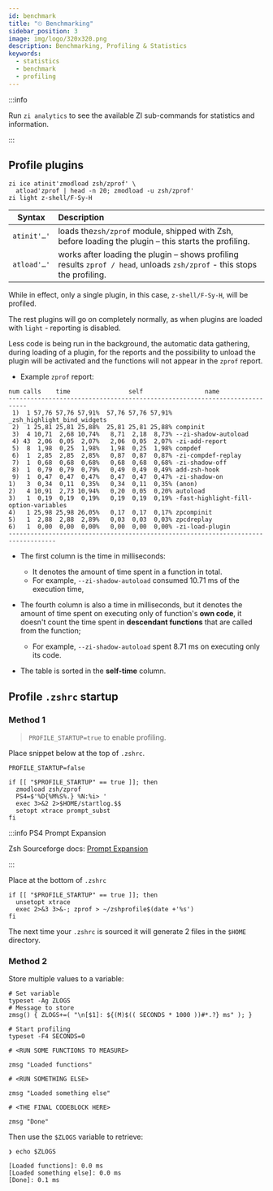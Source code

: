 ```yaml
---
id: benchmark
title: "⏲ Benchmarking"
sidebar_position: 3
image: img/logo/320x320.png
description: Benchmarking, Profiling & Statistics
keywords:
  - statistics
  - benchmark
  - profiling
---
```


<!-- @format -->

:::info

Run `zi analytics` to see the available ZI sub-commands for statistics and information.

:::

## <i class="fa-solid fa-gauge-high"></i> Profile plugins

```shell title="~/.zshrc" showLineNumbers
zi ice atinit'zmodload zsh/zprof' \
  atload'zprof | head -n 20; zmodload -u zsh/zprof'
zi light z-shell/F-Sy-H
```

| Syntax      | Description                                                                                                              |
| ----------- |:------------------------------------------------------------------------------------------------------------------------ |
| `atinit'…'` | loads the`zsh/zprof` module, shipped with Zsh, before loading the plugin – this starts the profiling.                    |
| `atload'…'` | works after loading the plugin – shows profiling results `zprof / head`, unloads `zsh/zprof` - this stops the profiling. |

While in effect, only a single plugin, in this case, `z-shell/F-Sy-H`, will be profiled.

The rest plugins will go on completely normally, as when plugins are loaded with `light` - reporting is disabled.

Less code is being run in the background, the automatic data gathering, during loading of a plugin, for the reports and the possibility to unload the plugin will be activated and the functions will not appear in the `zprof` report.

- Example `zprof` report:

```shell {3} title="zprof" showLineNumbers
num calls    time                self                 name
---------------------------------------------------------------------------
 1)  1 57,76 57,76 57,91%  57,76 57,76 57,91% _zsh_highlight_bind_widgets
 2)  1 25,81 25,81 25,88%  25,81 25,81 25,88% compinit
 3)  4 10,71  2,68 10,74%   8,71  2,18  8,73% --zi-shadow-autoload
 4) 43  2,06  0,05  2,07%   2,06  0,05  2,07% -zi-add-report
 5)  8  1,98  0,25  1,98%   1,98  0,25  1,98% compdef
 6)  1  2,85  2,85  2,85%   0,87  0,87  0,87% -zi-compdef-replay
 7)  1  0,68  0,68  0,68%   0,68  0,68  0,68% -zi-shadow-off
 8)  1  0,79  0,79  0,79%   0,49  0,49  0,49% add-zsh-hook
 9)  1  0,47  0,47  0,47%   0,47  0,47  0,47% -zi-shadow-on
1)   3  0,34  0,11  0,35%   0,34  0,11  0,35% (anon)
2)   4 10,91  2,73 10,94%   0,20  0,05  0,20% autoload
3)   1  0,19  0,19  0,19%   0,19  0,19  0,19% -fast-highlight-fill-option-variables
4)   1 25,98 25,98 26,05%   0,17  0,17  0,17% zpcompinit
5)   1  2,88  2,88  2,89%   0,03  0,03  0,03% zpcdreplay
6)   1  0,00  0,00  0,00%   0,00  0,00  0,00% -zi-load-plugin
-----------------------------------------------------------------------------------
```

- The first column is the time in milliseconds:

  - It denotes the amount of time spent in a function in total.
  - For example, `--zi-shadow-autoload` consumed 10.71 ms of the execution time,

- The fourth column is also a time in milliseconds, but it denotes the amount of time spent on executing only of function's **own code**, it doesn't count the time spent in **descendant functions** that are called from the function;

  - For example, `--zi-shadow-autoload` spent 8.71 ms on executing only its code.

- The table is sorted in the **self-time** column.

## <i class="fas fa-spinner fa-spin"></i> Profile `.zshrc` startup

### Method 1

> `PROFILE_STARTUP=true` to enable profiling.

Place snippet below at the top of `.zshrc`.

```shell title="~/.zshrc" showLineNumbers
PROFILE_STARTUP=false

if [[ "$PROFILE_STARTUP" == true ]]; then
  zmodload zsh/zprof
  PS4=$'%D{%M%S%.} %N:%i> '
  exec 3>&2 2>$HOME/startlog.$$
  setopt xtrace prompt_subst
fi
```

:::info PS4 Prompt Expansion

Zsh Sourceforge docs: [Prompt Expansion][]

:::

Place at the bottom of `.zshrc`

```shell title="~/.zshrc" showLineNumbers
if [[ "$PROFILE_STARTUP" == true ]]; then
  unsetopt xtrace
  exec 2>&3 3>&-; zprof > ~/zshprofile$(date +'%s')
fi
```

The next time your `.zshrc` is sourced it will generate 2 files in the `$HOME` directory.

### Method 2

Store multiple values to a variable:

```shell title="~/.zshrc" showLineNumbers
# Set variable
typeset -Ag ZLOGS
# Message to store
zmsg() { ZLOGS+=( "\n[$1]: ${(M)$(( SECONDS * 1000 ))#*.?} ms" ); }

# Start profiling
typeset -F4 SECONDS=0

# <RUN SOME FUNCTIONS TO MEASURE>

zmsg "Loaded functions"

# <RUN SOMETHING ELSE>

zmsg "Loaded something else"

# <THE FINAL CODEBLOCK HERE>

zmsg "Done"
```

Then use the `$ZLOGS` variable to retrieve:

```shell showLineNumbers
❯ echo $ZLOGS

[Loaded functions]: 0.0 ms
[Loaded something else]: 0.0 ms
[Done]: 0.1 ms
```

[Prompt Expansion]: https://zsh.sourceforge.net/Doc/Release/Prompt-Expansion.html
